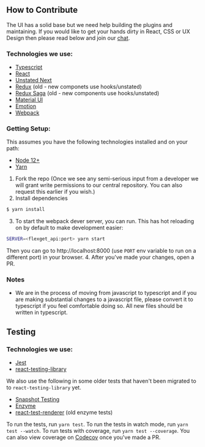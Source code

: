 ## How to Contribute

The UI has a solid base but we need help building the plugins and maintaining. If you would like to get your hands dirty in React, CSS or UX Design then please read below and join our [chat](https://flexget.com/Chat).

### Technologies we use:
* [Typescript](https://www.typescriptlang.org)
* [React](https://reactjs.org)
* [Unstated Next](https://github.com/jamiebuilds/unstated-next)
* [Redux](https://redux.js.org) (old - new componets use hooks/unstated)
* [Redux Saga](https://github.com/redux-saga/redux-saga) (old - new components use hooks/unstated)
* [Material UI](https://material-ui.com)
* [Emotion](https://emotion.sh)
* [Webpack](https://webpack.js.org/)

### Getting Setup:

This assumes you have the following technologies installed and on your path:
* [Node 12+](https://nodejs.org)
* [Yarn](https://yarnpkg.com/lang/en/)

1. Fork the repo (Once we see any semi-serious input from a developer we will grant write permissions to our central repository. You can also request this earlier if you wish.)
2. Install dependencies
```bash
$ yarn install
```
3. To start the webpack dever server, you can run. This has hot reloading on by default to make development easier:
```bash
SERVER=<flexget_api:port> yarn start
```
Then you can go to http://localhost:8000 (use `PORT` env variable to run on a different port) in your browser.
4. After you've made your changes, open a PR.

### Notes
* We are in the process of moving from javascript to typescript and if you are making substantial changes to a javascript file, please convert it to typescript if you feel comfortable doing so. All new files should be written in typescript. 

## Testing 

### Technologies we use:
* [Jest](https://facebook.github.io/jest/)
* [react-testing-library](https://github.com/testing-library/react-testing-library) 

We also use the following in some older tests that haven't been migrated to to `react-testing-library` yet. 
* [Snapshot Testing](http://facebook.github.io/jest/docs/en/snapshot-testing.html#snapshot-testing-with-jest)
* [Enzyme](https://airbnb.io/enzyme)
* [react-test-renderer](https://reactjs.org/docs/test-renderer.html) (old enzyme tests)

To run the tests, run `yarn test`. To run the tests in watch mode, run `yarn test --watch`. To run tests with coverage, run `yarn test --coverage`.  You can also view coverage on [Codecov](https://codecov.io/gh/Flexget/webui) once you've made a PR.
